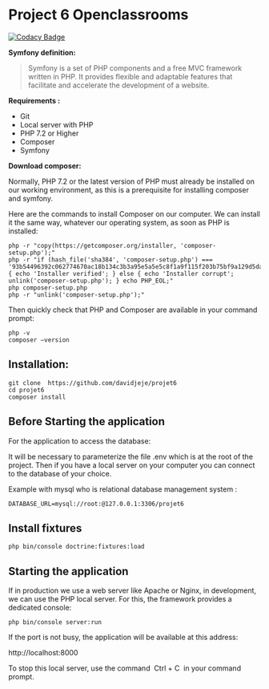# Project 6 Openclassrooms
[![Codacy Badge](https://api.codacy.com/project/badge/Grade/f08a8a372b7943a895ec89a87ca0c730)](https://www.codacy.com/app/davidjeje/projet6?utm_source=github.com&amp;utm_medium=referral&amp;utm_content=davidjeje/projet6&amp;utm_campaign=Badge_Grade)

**Symfony definition:**

> Symfony is a set of PHP components and a free MVC framework written in PHP. It provides flexible and adaptable features that facilitate and accelerate the development of a website.

**Requirements :**
* Git
* Local server with PHP
* PHP 7.2 or Higher
* Composer
* Symfony

**Download composer:**

Normally, PHP 7.2 or the latest version of PHP must already be installed on our working environment, as this is a prerequisite for installing composer and symfony.

Here are the commands to install Composer on our computer. We can install it the same way, whatever our operating system, as soon as PHP is installed:

    php -r "copy(https://getcomposer.org/installer, 'composer-setup.php');"
    php -r "if (hash_file('sha384', 'composer-setup.php') ===    '93b54496392c062774670ac18b134c3b3a95e5a5e5c8f1a9f115f203b75bf9a129d5daa8ba6a13e2cc8a1da0806388a8') { echo 'Installer verified'; } else { echo 'Installer corrupt'; unlink('composer-setup.php'); } echo PHP_EOL;"
    php composer-setup.php
    php -r "unlink('composer-setup.php');"
  
Then quickly check that PHP and Composer are available in your command prompt:

    php -v
    composer –version

## Installation:

    git clone  https://github.com/davidjeje/projet6
    cd projet6
    composer install

## Before Starting the application 

For the application to access the database:

It will be necessary to parameterize the file .env which is at the root of the project. Then if you have a local server on your computer you can connect to the database of your choice. 

Example with mysql who is relational database management system :

    DATABASE_URL=mysql://root:@127.0.0.1:3306/projet6

## Install fixtures

    php bin/console doctrine:fixtures:load

## Starting the application

If in production we use a web server like Apache or Nginx, in development, we can use the PHP local server. For this, the framework provides a dedicated console:

    php bin/console server:run

If the port is not busy, the application will be available at this address: 

http://localhost:8000

To stop this local server, use the command  Ctrl + C  in your command prompt.



